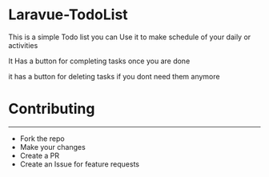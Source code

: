 # Laravue-TodoList

This is a simple Todo list you can Use it to make schedule of your daily or activities


It Has a button for completing tasks once you are done

it has a button for deleting tasks if you dont need them anymore


# Contributing
<hr />

<ul>
<li> Fork the repo </li>
<li> Make your changes </li>
<li> Create a PR </li>
<li> Create an Issue for feature requests </li>
</ul>

